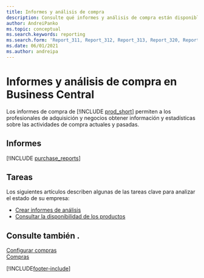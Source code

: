 ```yaml
---
title: Informes y análisis de compra
description: Consulte qué informes y análisis de compra están disponibles en la versión estándar de Business Central para que pueda realizar un seguimiento de su negocio.
author: AndreiPanko
ms.topic: conceptual
ms.search.keywords: reporting
ms.search.form: 'Report_311, Report_312, Report_313, Report_320, Report_709, Report_707, Report_709, Report_714, Report_716, Report_720'
ms.date: 06/01/2021
ms.author: andreipa
---
```

# Informes y análisis de compra en Business Central

Los informes de compra de [!INCLUDE [prod_short](includes/prod_short.md)] permiten a los profesionales de adquisición y negocios obtener información y estadísticas sobre las actividades de compra actuales y pasadas.  

## Informes
[!INCLUDE [purchase_reports](includes/purchase-reports-include.md)]

## Tareas
Los siguientes artículos describen algunas de las tareas clave para analizar el estado de su empresa:

* [Crear informes de análisis](bi-how-create-analysis-views-reports.md)  
* [Consultar la disponibilidad de los productos](inventory-how-availability-overview.md)  


## Consulte también .
[Configurar compras](purchasing-setup-purchasing.md)  
[Compras](purchasing-manage-purchasing.md)  

[!INCLUDE[footer-include](includes/footer-banner.md)]
